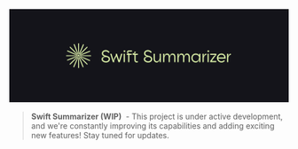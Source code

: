 <img src="public/assets/_thumbnail.png" alt="Swift Summarizer Banner" />

> **Swift Summarizer (WIP)** ️ - This project is under active development, and we're constantly improving its capabilities and adding exciting new features! Stay tuned for updates.
